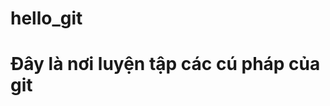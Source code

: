 # hello_git
# Đây là nơi luyện tập các cú pháp của git
[^1]: hình ảnh 1
![](D:\STUDY\LTDD\LTDDbtvn\HinhAnh) (&lt;img /&gt;)
